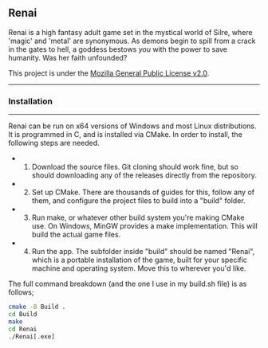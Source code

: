 ## Renai

Renai is a high fantasy adult game set in the mystical world of Silre, where 'magic' and 'metal' are synonymous. As demons begin to spill from a crack in the gates to hell, a goddess bestows _you_ with the power to save humanity. Was her faith unfounded?

This project is under the [Mozilla General Public License v2.0](LICENSE.md).

---

### Installation

---

Renai can be run on x64 versions of Windows and most Linux distributions. It is programmed in C, and is installed via CMake. In order to install, the following steps are needed.

- 1. Download the source files. Git cloning should work fine, but so should downloading any of the releases directly from the repository.

- 2. Set up CMake. There are thousands of guides for this, follow any of them, and configure the project files to build into a "build" folder.

- 3. Run make, or whatever other build system you're making CMake use. On Windows, MinGW provides a make implementation. This will build the actual game files.

- 4. Run the app. The subfolder inside "build" should be named "Renai", which is a portable installation of the game, built for your specific machine and operating system. Move this to wherever you'd like.

The full command breakdown (and the one I use in my build.sh file) is as follows;

```bash
cmake -B Build .
cd Build
make
cd Renai
./Renai[.exe]
```